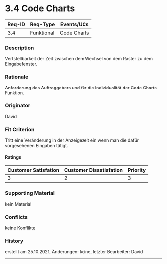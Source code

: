 # 3.4 Code Charts

| Req-ID |  Req-Type  | Events/UCs  |
|--------|------------|-------------|
| 3.4    | Funktional | Code Charts |

### Description
Vertstellbarkeit der Zeit zwischen dem Wechsel von dem Raster
zu dem Eingabefenster.

### Rationale
Anforderung des Auftraggebers und für die Individualität
der Code Charts Funktion.

### Originator
David

### Fit Criterion
Tritt eine Veränderung in der Anzeigezeit ein wenn man die
dafür vorgesehenen Eingaben tätigt.

#### Ratings
| Customer Satisfation | Customer Dissatisfation | Priority |
|----------------------|-------------------------|----------|
| 3                    | 2                       | 3        |

### Supporting Material
kein Material

### Conflicts
keine Konflikte

### History
erstellt am 25.10.2021,
Änderungen: keine,
letzter Bearbeiter: David

---
